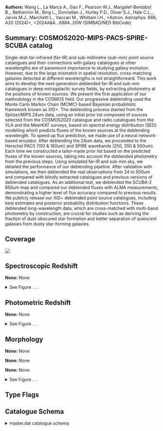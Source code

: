 

**Authors:** Wang L., La Marca A., Gao F., Pearson W.J., Margalef-Bentabol B.,, Bethermin M., Bing L., Donnellan J., Hurley P.D., Oliver S.J., Hale C.L.,, Jarvis M.J., Marchetti L., Vaccari M., Whittam I.H., <Astron. Astrophys. 688, A20 (2024)>, =2024A&A...688A..20W (SIMBAD/NED BibCode)

## Summary: COSMOS2020-MIPS-PACS-SPIRE-SCUBA catalog

Single-dish far-infrared (far-IR) and sub-millimetre (sub-mm) point source catalogues and their connections with galaxy catalogues at other wavelengths are of paramount importance to studying galaxy evolution. However, due to the large mismatch in spatial resolution, cross-matching galaxies detected at different wavelengths is not straightforward. This work aims to develop the next-generation deblended far-IR and sub-mm catalogues in deep extragalactic survey fields, by extracting photometry at the positions of known sources. We present the first application of our methodology in the COSMOS field. Our progressive deblending used the Monte Carlo Markov Chain (MCMC)-based Bayesian probabilistic framework known as XID+. The deblending process started from the Spitzer/MIPS 24um data, using an initial prior list composed of sources selected from the COSMOS2020 catalogue and radio catalogues from the VLA and the MeerKAT surveys, based on spectral energy distribution (SED) modelling which predicts fluxes of the known sources at the deblending wavelength. To speed up flux prediction, we made use of a neural network-based emulator. After deblending the 24um data, we proceeded to the Herschel PACS (100 & 160um) and SPIRE wavebands (250, 350 & 500um). Each time we constructed a tailor-made prior list based on the predicted fluxes of the known sources, taking into account the deblended photometry from the previous steps. Using simulated far-IR and sub-mm sky, we detailed the performance of our deblending pipeline. After validation with simulations, we then deblended the real observations from 24 to 500um and compared with blindly extracted catalogues and previous versions of deblended catalogues. As an additional test, we deblended the SCUBA-2 850um map and compared our deblended fluxes with ALMA measurements, demonstrating a higher level of flux accuracy compared to previous results. We publicly release our XID+ deblended point source catalogues, including best estimates and posterior probability distribution functions. These deblended long-wavelength data, which are cross-matched with multi-band photometry by construction, are crucial for studies such as deriving the fraction of dust-obscured star formation and better separation of quiescent galaxies from dusty star-forming galaxies.

## Coverage 

 

 
![](https://github.com/joshgithubbin/Sherlock-DDF/blob/main/pages/J_A+A_688_A20/im/coverage.png?raw=true)

## Spectroscopic Redshift 



**None:** None 




<details><summary>See Figure . . .</summary>

![](https://github.com/joshgithubbin/Sherlock-DDF/blob/main/pages/J_A+A_688_A20/im/ZSP.png?raw=true)

</details>

## Photometric Redshift 



**None:** None 




<details><summary>See Figure . . .</summary>

![](https://github.com/joshgithubbin/Sherlock-DDF/blob/main/pages/J_A+A_688_A20/im//ZPH.png?raw=true)

</details>

## Morphology 



**None:** None 

**None:** None 

**None:** None 




<details><summary>See Figure . . .</summary>

![](https://github.com/joshgithubbin/Sherlock-DDF/blob/main/pages/J_A+A_688_A20/im//morphology.png?raw=true)

</details>
                      
## Type Flags 





## Catalogue Schema 



<details>
<summary>master.dat catalogue schema</summary>

| Bytes   | Format   | Units    | Label      | Explanations                                                            |
|:--------|:---------|:---------|:-----------|:------------------------------------------------------------------------|
| 1-  7   | I7       | ---      | ID         | COSMOS2020 ID (negative numbers for radio sources) (ID)                 |
| 9- 23   | F15.11   | deg      | RAdeg      | Right Ascension (J2000) from COSMOS2020 (or radio positions) (RA)       |
| 25- 39  | F15.11   | deg      | DEdeg      | Declination (J2000) from COSMOS2020 (or radio positions) (Dec)          |
| 41- 49  | F9.6     | mJy      | F24        | 24um flux density (median) (F_24)                                       |
| 51- 58  | F8.6     | mJy/beam | Sigconf24  | Fitted Background of 24um map (median) (Sig_conf_24)                    |
| 60- 67  | F8.6     | mJy      | s_F24      | Maximum of sigma+ and sigma- for 24um flux density (FErr_24_1sig)       |
| 69- 76  | F8.6     | mJy/beam | e_F24      | Total error for 24um flux density (Sig_tot_24)                          |
| 78- 87  | F10.6    | mJy      | F100       | ?=- 100um flux density (median) (F_100)                                 |
| 89- 98  | F10.6    | mJy      | F160       | ?=- 160um flux density (median) (F_160)                                 |
| 100-108 | F9.6     | mJy/beam | Sigconf100 | ?=- Fitted Background of 100um map (median) (Sig_conf_100)              |
| 110-118 | F9.6     | mJy/beam | Sigconf160 | ?=- Fitted Background of 160um map (median) (Sig_conf_160)              |
| 120-127 | F8.6     | mJy      | s_F100     | ?=- Maximum of sigma+ and sigma- for 100um flux density (FErr_100_1sig) |
| 129-137 | F9.6     | mJy/beam | e_F100     | ?=- Total error for 100um flux density (Sig_tot_100)                    |
| 139-147 | F9.6     | mJy      | s_F160     | ?=- Maximum of sigma+ and sigma- for 160um flux density (FErr_160_1sig) |
| 149-157 | F9.6     | mJy/beam | e_F160     | ?=- Total error for 160um flux density (Sig_tot_160)                    |
| 159-169 | F11.6    | mJy      | F250       | ?=- 250um flux density (median) (F_250)                                 |
| 171-180 | F10.6    | mJy      | F350       | ?=- 350um flux density (median) (F_350)                                 |
| 182-191 | F10.6    | mJy      | F500       | ?=- 500um flux density (median) (F_500)                                 |
| 193-200 | F8.5     | mJy/beam | Sigconf250 | ?=- Fitted Background of 250um map (median) (Sig_conf_250)              |
| 202-209 | F8.5     | mJy/beam | Sigconf350 | ?=- Fitted Background of 350um map (median) (Sig_conf_350)              |
| 211-219 | F9.6     | mJy/beam | Sigconf500 | ?=- Fitted Background of 500um map (median) (Sig_conf_500)              |
| 221-229 | F9.6     | mJy      | s_F250     | ?=- Maximum of sigma+ and sigma- for 250um flux density (FErr_250_1sig) |
| 231-239 | F9.6     | mJy/beam | e_F250     | ?=- Total error for 250um flux density (Sig_tot_250)                    |
| 241-249 | F9.6     | mJy      | s_F350     | ?=- Maximum of sigma+ and sigma- for 350um flux density (FErr_350_1sig) |
| 251-259 | F9.6     | mJy/beam | e_F350     | ?=- Total error for 350um flux density (Sig_tot_350)                    |
| 261-269 | F9.6     | mJy      | s_F500     | ?=- Maximum of sigma+ and sigma- for 500um flux density (Err_500_1sig)  |
| 271-279 | F9.6     | mJy/beam | e_F500     | ?=- Total error for 500um flux density (Sig_tot_500)                    |
| 281-289 | F9.6     | mJy      | F850       | ?=- 850um flux density (median) (F_850)                                 |
| 291-301 | F11.6    | mJy/beam | Sigconf850 | ?=- Fitted Background of 850um map (median) (Sig_conf_850)              |
| 303-310 | F8.6     | mJy      | s_F850     | ?=- Maximum of sigma+ and sigma- for 850um flux density (FErr_850_1sig) |
| 312-322 | F11.6    | mJy/beam | e_F850     | ?=- Total error for 850um flux density (Sig_tot_850)                    |
</details>

        
        